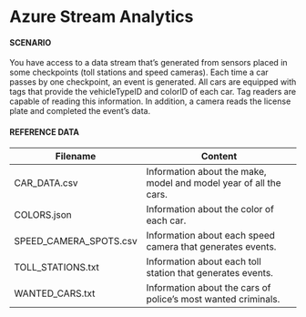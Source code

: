 # Azure Stream Analytics

#### SCENARIO

You have access to a data stream that’s generated from sensors placed in some checkpoints (toll stations and speed cameras). Each time a car passes by one checkpoint, an event is generated. All cars are equipped with tags that provide the vehicleTypeID and colorID of each car. Tag readers are capable of reading this information. In addition, a camera reads the license plate and completed the event’s data. 

#### REFERENCE DATA
Filename | Content
--- | ---
CAR_DATA.csv | Information about the make, model and model year of all the cars.
COLORS.json | Information about the color of each car.
SPEED_CAMERA_SPOTS.csv | Information about each speed camera that generates events.
TOLL_STATIONS.txt | Information about each toll station that generates events.
WANTED_CARS.txt | Information about the cars of police’s most wanted criminals.
